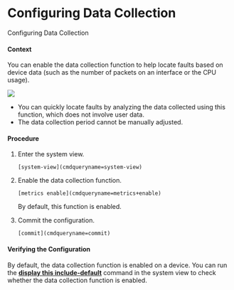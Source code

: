 Configuring Data Collection
===========================

Configuring Data Collection

#### Context

You can enable the data collection function to help locate faults based on device data (such as the number of packets on an interface or the CPU usage).

![](../public_sys-resources/note_3.0-en-us.png) 

* You can quickly locate faults by analyzing the data collected using this function, which does not involve user data.
* The data collection period cannot be manually adjusted.


#### Procedure

1. Enter the system view.
   
   
   ```
   [system-view](cmdqueryname=system-view)
   ```
2. Enable the data collection function.
   
   
   ```
   [metrics enable](cmdqueryname=metrics+enable) 
   ```
   
   By default, this function is enabled.
3. Commit the configuration.
   
   
   ```
   [commit](cmdqueryname=commit)
   ```

#### Verifying the Configuration

By default, the data collection function is enabled on a device. You can run the [**display this include-default**](cmdqueryname=display+this+include-default) command in the system view to check whether the data collection function is enabled.